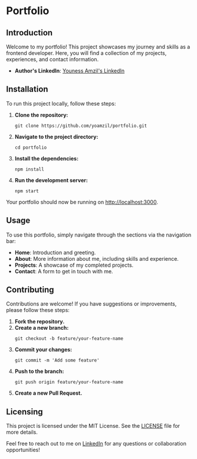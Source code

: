 <h1>Portfolio</h1>

<h2>Introduction</h2>
<p>Welcome to my portfolio! This project showcases my journey and skills as a frontend developer. Here, you will find a collection of my projects, experiences, and contact information.</p>
<ul>
    <li><strong>Author's LinkedIn</strong>: <a href="https://www.linkedin.com/in/yoamzil/">Youness Amzil's LinkedIn</a></li>
</ul>

<h2>Installation</h2>
<p>To run this project locally, follow these steps:</p>
<ol>
    <li><strong>Clone the repository:</strong></li>
    <pre><code>git clone https://github.com/yoamzil/portfolio.git</code></pre>
    <li><strong>Navigate to the project directory:</strong></li>
    <pre><code>cd portfolio</code></pre>
    <li><strong>Install the dependencies:</strong></li>
    <pre><code>npm install</code></pre>
    <li><strong>Run the development server:</strong></li>
    <pre><code>npm start</code></pre>
</ol>
<p>Your portfolio should now be running on <a href="http://localhost:3000">http://localhost:3000</a>.</p>

<h2>Usage</h2>
<p>To use this portfolio, simply navigate through the sections via the navigation bar:</p>
<ul>
    <li><strong>Home</strong>: Introduction and greeting.</li>
    <li><strong>About</strong>: More information about me, including skills and experience.</li>
    <li><strong>Projects</strong>: A showcase of my completed projects.</li>
    <li><strong>Contact</strong>: A form to get in touch with me.</li>
</ul>

<h2>Contributing</h2>
<p>Contributions are welcome! If you have suggestions or improvements, please follow these steps:</p>
<ol>
    <li><strong>Fork the repository.</strong></li>
    <li><strong>Create a new branch:</strong></li>
    <pre><code>git checkout -b feature/your-feature-name</code></pre>
    <li><strong>Commit your changes:</strong></li>
    <pre><code>git commit -m 'Add some feature'</code></pre>
    <li><strong>Push to the branch:</strong></li>
    <pre><code>git push origin feature/your-feature-name</code></pre>
    <li><strong>Create a new Pull Request.</strong></li>
</ol>

<h2>Licensing</h2>
<p>This project is licensed under the MIT License. See the <a href="LICENSE">LICENSE</a> file for more details.</p>

<p>Feel free to reach out to me on <a href="https://www.linkedin.com/in/yoamzil/">LinkedIn</a> for any questions or collaboration opportunities!</p>

</body>
</html>
